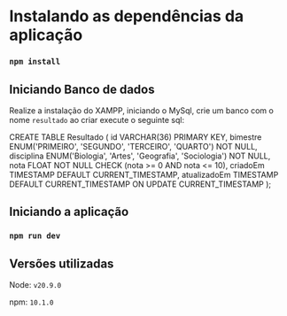# Instalando as dependências da aplicação

### `npm install`

## Iniciando Banco de dados

Realize a instalação do XAMPP, iniciando o MySql, crie um banco com o nome `resultado`
ao criar execute o seguinte sql:

CREATE TABLE Resultado (
  id VARCHAR(36) PRIMARY KEY,
  bimestre ENUM('PRIMEIRO', 'SEGUNDO', 'TERCEIRO', 'QUARTO') NOT NULL,
  disciplina ENUM('Biologia', 'Artes', 'Geografia', 'Sociologia') NOT NULL,
  nota FLOAT NOT NULL CHECK (nota >= 0 AND nota <= 10),
  criadoEm TIMESTAMP DEFAULT CURRENT_TIMESTAMP,
  atualizadoEm TIMESTAMP DEFAULT CURRENT_TIMESTAMP ON UPDATE CURRENT_TIMESTAMP
);

## Iniciando a aplicação

### `npm run dev`

## Versões utilizadas

Node: `v20.9.0`

npm: `10.1.0`